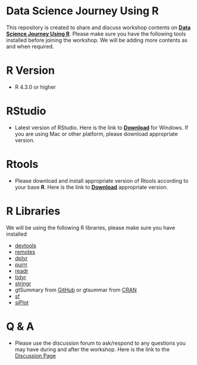 # Data Science Journey Using R
This repository is created to share and discuss workshop contents on [**Data Science Journey Using R**](https://cfdra.com/news-event/data-science-using-r). Please make sure you have the following tools installed before joining the workshop. We will be adding more contents as and when required. 

# R Version
- R 4.3.0 or higher
  
# RStudio
- Latest version of RStudio. Here is the link to [**Download**](https://posit.co/download/rstudio-desktop/) for Windows. If you are using Mac or other platform, please download appropriate version.

# Rtools
- Please download and install appropriate version of Rtools according to your base **R**. Here is the link to [**Download**](https://cran.r-project.org/bin/windows/Rtools/) appropriate version.

# R Libraries 
We will be using the following R libraries, please make sure you have installed

- [devtools](https://devtools.r-lib.org/)
- [remotes](https://remotes.r-lib.org/)
- [dplyr](https://dplyr.tidyverse.org/)
- [purrr](https://purrr.tidyverse.org/)
- [readr](https://readr.tidyverse.org/)
- [tidyr](https://tidyr.tidyverse.org/)
- [stringr](https://stringr.tidyverse.org/)
- gtSummary from [GitHub](https://github.com/ddsjoberg/gtsummary) or gtsummar from [CRAN](https://cran.r-project.org/web/packages/gtsummary/index.html)
- [sf](https://r-spatial.github.io/sf/)
- [sjPlot](https://strengejacke.github.io/sjPlot/)


# Q & A
- Please use the discussion forum to ask/respond to any questions you may have during and after the workshop. Here is the link to the [Discussion Page](https://github.com/jaynal83/dsjr/discussions) 
